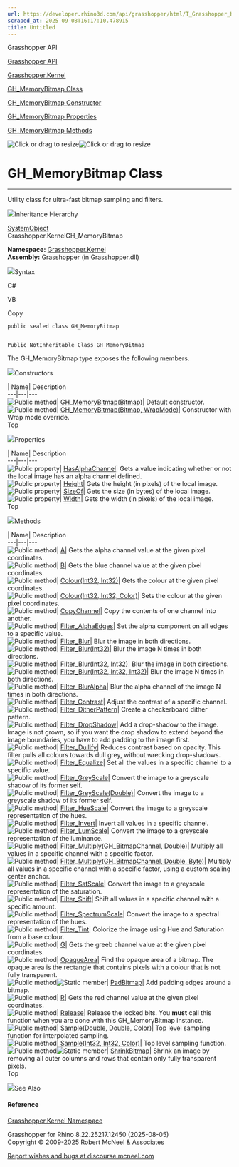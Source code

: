 ```yaml
---
url: https://developer.rhino3d.com/api/grasshopper/html/T_Grasshopper_Kernel_GH_MemoryBitmap.htm
scraped_at: 2025-09-08T16:17:10.478915
title: Untitled
---
```


Grasshopper API

[Grasshopper API](../html/723c01da-9986-4db2-8f53-6f3a7494df75.htm
"Grasshopper API")

[Grasshopper.Kernel](../html/N_Grasshopper_Kernel.htm "Grasshopper.Kernel")

[GH_MemoryBitmap Class](../html/T_Grasshopper_Kernel_GH_MemoryBitmap.htm
"GH_MemoryBitmap Class")

[GH_MemoryBitmap Constructor
](../html/Overload_Grasshopper_Kernel_GH_MemoryBitmap__ctor.htm
"GH_MemoryBitmap Constructor ")

[GH_MemoryBitmap
Properties](../html/Properties_T_Grasshopper_Kernel_GH_MemoryBitmap.htm
"GH_MemoryBitmap Properties")

[GH_MemoryBitmap
Methods](../html/Methods_T_Grasshopper_Kernel_GH_MemoryBitmap.htm
"GH_MemoryBitmap Methods")

![Click or drag to resize](../icons/TocOpen.gif)![Click or drag to
resize](../icons/TocClose.gif)

# GH_MemoryBitmap Class  
  
---  
  
Utility class for ultra-fast bitmap sampling and filters.

![](../icons/SectionExpanded.png)Inheritance Hierarchy

[SystemObject](https://docs.microsoft.com/dotnet/api/system.object)  
Grasshopper.KernelGH_MemoryBitmap  

**Namespace:** [Grasshopper.Kernel](N_Grasshopper_Kernel.htm)  
**Assembly:** Grasshopper (in Grasshopper.dll)

![](../icons/SectionExpanded.png)Syntax

C#

VB

Copy

    
    
    public sealed class GH_MemoryBitmap
    
    
    Public NotInheritable Class GH_MemoryBitmap

The GH_MemoryBitmap type exposes the following members.

![](../icons/SectionExpanded.png)Constructors

| Name| Description  
---|---|---  
![Public method](../icons/pubmethod.gif)|
[GH_MemoryBitmap(Bitmap)](M_Grasshopper_Kernel_GH_MemoryBitmap__ctor.htm)|
Default constructor.  
![Public method](../icons/pubmethod.gif)| [GH_MemoryBitmap(Bitmap,
WrapMode)](M_Grasshopper_Kernel_GH_MemoryBitmap__ctor_1.htm)|  Constructor
with Wrap mode override.  
Top

![](../icons/SectionExpanded.png)Properties

| Name| Description  
---|---|---  
![Public property](../icons/pubproperty.gif)|
[HasAlphaChannel](P_Grasshopper_Kernel_GH_MemoryBitmap_HasAlphaChannel.htm)|
Gets a value indicating whether or not the local image has an alpha channel
defined.  
![Public property](../icons/pubproperty.gif)|
[Height](P_Grasshopper_Kernel_GH_MemoryBitmap_Height.htm)|  Gets the height
(in pixels) of the local image.  
![Public property](../icons/pubproperty.gif)|
[SizeOf](P_Grasshopper_Kernel_GH_MemoryBitmap_SizeOf.htm)|  Gets the size (in
bytes) of the local image.  
![Public property](../icons/pubproperty.gif)|
[Width](P_Grasshopper_Kernel_GH_MemoryBitmap_Width.htm)|  Gets the width (in
pixels) of the local image.  
Top

![](../icons/SectionExpanded.png)Methods

| Name| Description  
---|---|---  
![Public method](../icons/pubmethod.gif)|
[A](M_Grasshopper_Kernel_GH_MemoryBitmap_A.htm)|  Gets the alpha channel value
at the given pixel coordinates.  
![Public method](../icons/pubmethod.gif)|
[B](M_Grasshopper_Kernel_GH_MemoryBitmap_B.htm)|  Gets the blue channel value
at the given pixel coordinates.  
![Public method](../icons/pubmethod.gif)| [Colour(Int32,
Int32)](M_Grasshopper_Kernel_GH_MemoryBitmap_Colour.htm)|  Gets the colour at
the given pixel coordinates.  
![Public method](../icons/pubmethod.gif)| [Colour(Int32, Int32,
Color)](M_Grasshopper_Kernel_GH_MemoryBitmap_Colour_1.htm)|  Sets the colour
at the given pixel coordinates.  
![Public method](../icons/pubmethod.gif)|
[CopyChannel](M_Grasshopper_Kernel_GH_MemoryBitmap_CopyChannel.htm)|  Copy the
contents of one channel into another.  
![Public method](../icons/pubmethod.gif)|
[Filter_AlphaEdges](M_Grasshopper_Kernel_GH_MemoryBitmap_Filter_AlphaEdges.htm)|
Set the alpha component on all edges to a specific value.  
![Public method](../icons/pubmethod.gif)|
[Filter_Blur](M_Grasshopper_Kernel_GH_MemoryBitmap_Filter_Blur.htm)|  Blur the
image in both directions.  
![Public method](../icons/pubmethod.gif)|
[Filter_Blur(Int32)](M_Grasshopper_Kernel_GH_MemoryBitmap_Filter_Blur_1.htm)|
Blur the image N times in both directions.  
![Public method](../icons/pubmethod.gif)| [Filter_Blur(Int32,
Int32)](M_Grasshopper_Kernel_GH_MemoryBitmap_Filter_Blur_2.htm)|  Blur the
image in both directions.  
![Public method](../icons/pubmethod.gif)| [Filter_Blur(Int32, Int32,
Int32)](M_Grasshopper_Kernel_GH_MemoryBitmap_Filter_Blur_3.htm)|  Blur the
image N times in both directions.  
![Public method](../icons/pubmethod.gif)|
[Filter_BlurAlpha](M_Grasshopper_Kernel_GH_MemoryBitmap_Filter_BlurAlpha.htm)|
Blur the alpha channel of the image N times in both directions.  
![Public method](../icons/pubmethod.gif)|
[Filter_Contrast](M_Grasshopper_Kernel_GH_MemoryBitmap_Filter_Contrast.htm)|
Adjust the contrast of a specific channel.  
![Public method](../icons/pubmethod.gif)|
[Filter_DitherPattern](M_Grasshopper_Kernel_GH_MemoryBitmap_Filter_DitherPattern.htm)|
Create a checkerboard dither pattern.  
![Public method](../icons/pubmethod.gif)|
[Filter_DropShadow](M_Grasshopper_Kernel_GH_MemoryBitmap_Filter_DropShadow.htm)|
Add a drop-shadow to the image. Image is not grown, so if you want the drop
shadow to extend beyond the image boundaries, you have to add padding to the
image first.  
![Public method](../icons/pubmethod.gif)|
[Filter_Dullify](M_Grasshopper_Kernel_GH_MemoryBitmap_Filter_Dullify.htm)|
Reduces contrast based on opacity. This filter pulls all colours towards dull
grey, without wrecking drop-shadows.  
![Public method](../icons/pubmethod.gif)|
[Filter_Equalize](M_Grasshopper_Kernel_GH_MemoryBitmap_Filter_Equalize.htm)|
Set all the values in a specific channel to a specific value.  
![Public method](../icons/pubmethod.gif)|
[Filter_GreyScale](M_Grasshopper_Kernel_GH_MemoryBitmap_Filter_GreyScale.htm)|
Convert the image to a greyscale shadow of its former self.  
![Public method](../icons/pubmethod.gif)|
[Filter_GreyScale(Double)](M_Grasshopper_Kernel_GH_MemoryBitmap_Filter_GreyScale_1.htm)|
Convert the image to a greyscale shadow of its former self.  
![Public method](../icons/pubmethod.gif)|
[Filter_HueScale](M_Grasshopper_Kernel_GH_MemoryBitmap_Filter_HueScale.htm)|
Convert the image to a greyscale representation of the hues.  
![Public method](../icons/pubmethod.gif)|
[Filter_Invert](M_Grasshopper_Kernel_GH_MemoryBitmap_Filter_Invert.htm)|
Invert all values in a specific channel.  
![Public method](../icons/pubmethod.gif)|
[Filter_LumScale](M_Grasshopper_Kernel_GH_MemoryBitmap_Filter_LumScale.htm)|
Convert the image to a greyscale representation of the luminance.  
![Public method](../icons/pubmethod.gif)| [Filter_Multiply(GH_BitmapChannel,
Double)](M_Grasshopper_Kernel_GH_MemoryBitmap_Filter_Multiply.htm)|  Multiply
all values in a specific channel with a specific factor.  
![Public method](../icons/pubmethod.gif)| [Filter_Multiply(GH_BitmapChannel,
Double, Byte)](M_Grasshopper_Kernel_GH_MemoryBitmap_Filter_Multiply_1.htm)|
Multiply all values in a specific channel with a specific factor, using a
custom scaling center anchor.  
![Public method](../icons/pubmethod.gif)|
[Filter_SatScale](M_Grasshopper_Kernel_GH_MemoryBitmap_Filter_SatScale.htm)|
Convert the image to a greyscale representation of the saturation.  
![Public method](../icons/pubmethod.gif)|
[Filter_Shift](M_Grasshopper_Kernel_GH_MemoryBitmap_Filter_Shift.htm)|  Shift
all values in a specific channel with a specific amount.  
![Public method](../icons/pubmethod.gif)|
[Filter_SpectrumScale](M_Grasshopper_Kernel_GH_MemoryBitmap_Filter_SpectrumScale.htm)|
Convert the image to a spectral representation of the hues.  
![Public method](../icons/pubmethod.gif)|
[Filter_Tint](M_Grasshopper_Kernel_GH_MemoryBitmap_Filter_Tint.htm)|  Colorize
the image using Hue and Saturation from a base colour.  
![Public method](../icons/pubmethod.gif)|
[G](M_Grasshopper_Kernel_GH_MemoryBitmap_G.htm)|  Gets the greeb channel value
at the given pixel coordinates.  
![Public method](../icons/pubmethod.gif)|
[OpaqueArea](M_Grasshopper_Kernel_GH_MemoryBitmap_OpaqueArea.htm)|  Find the
opaque area of a bitmap. The opaque area is the rectangle that contains pixels
with a colour that is not fully transparent.  
![Public method](../icons/pubmethod.gif)![Static member](../icons/static.gif)|
[PadBitmap](M_Grasshopper_Kernel_GH_MemoryBitmap_PadBitmap.htm)|  Add padding
edges around a bitmap.  
![Public method](../icons/pubmethod.gif)|
[R](M_Grasshopper_Kernel_GH_MemoryBitmap_R.htm)|  Gets the red channel value
at the given pixel coordinates.  
![Public method](../icons/pubmethod.gif)|
[Release](M_Grasshopper_Kernel_GH_MemoryBitmap_Release.htm)|  Release the
locked bits. You **must** call this function when you are done with this
GH_MemoryBitmap instance.  
![Public method](../icons/pubmethod.gif)| [Sample(Double, Double,
Color)](M_Grasshopper_Kernel_GH_MemoryBitmap_Sample.htm)|  Top level sampling
function for interpolated sampling.  
![Public method](../icons/pubmethod.gif)| [Sample(Int32, Int32,
Color)](M_Grasshopper_Kernel_GH_MemoryBitmap_Sample_1.htm)|  Top level
sampling function.  
![Public method](../icons/pubmethod.gif)![Static member](../icons/static.gif)|
[ShrinkBitmap](M_Grasshopper_Kernel_GH_MemoryBitmap_ShrinkBitmap.htm)|  Shrink
an image by removing all outer columns and rows that contain only fully
transparent pixels.  
Top

![](../icons/SectionExpanded.png)See Also

#### Reference

[Grasshopper.Kernel Namespace](N_Grasshopper_Kernel.htm)

Grasshopper for Rhino 8.22.25217.12450 (2025-08-05)  
Copyright © 2009-2025 Robert McNeel & Associates

[Report wishes and bugs at
discourse.mcneel.com](https://discourse.mcneel.com/c/grasshopper)

